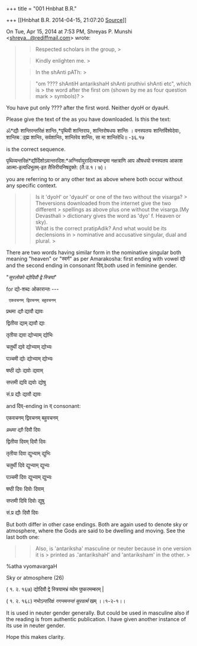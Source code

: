 +++
title = "001 Hnbhat B.R."

+++
[[Hnbhat B.R.	2014-04-15, 21:07:20 [Source](https://groups.google.com/g/samskrita/c/Yqtg6APnwlM)]]



On Tue, Apr 15, 2014 at 7:53 PM, Shreyas P. Munshi \<[shreya...@rediffmail.com]()\> wrote:  

> 
> > Respected scholars in the group, >
> 
> > 
> > Kindly enlighten me. >
> 
> > 
> > In the shAnti pATh: >
> 
> > 
> > "om ???? shAntiH antarikshaH shAnti pruthivi shAnti etc", which is > the word after the first om (shown by me as four question mark > symbols)? >
> 

  

  

You have put only ???? after the first word. Neither dyoH or dyauH.

  



Please give the text of the as you have downloaded. Is this the text:

  

ॐ*द्यौः शान्तिरन्तरिक्षं शान्तिः,*पृथिवी शान्तिरापः, शान्तिरोषधयः शान्तिः । वनस्पतयः शान्तिर्विश्वेदेवाः, शान्तिबर््रह्म शान्तिः, सर्वशान्तिः, शान्तिरेव शान्तिः, सा मा शान्तिरेधि॥ -३६.१७  

  

  

is the correct sequence.

  

पृथिव्यन्तरिक्षं*द्यौर्दिशोऽवान्तरदिश:*अग्निर्वायुरादित्यश्चन्द्रमा नक्षत्राणि आप औषधयो वनस्पतय आकाश आत्मा-इत्यधिभूतम्-इत तैत्तिरीयनिषदुक्ते: (तै.उ.१। ७)।  

  

you are referring to or any other text as above where both occur without any specific context.

  



> 
> > Is it 'dyoH' or 'dyauH' or one of the two without the visarga? > Theversions downloaded from the internet give the two different > spellings as above plus one without the visarga.(My Devasthali > dictionary gives the word as 'dyo' f. Heaven or sky).  
> What is the correct pratipAdik? And what would be its declensions in > nominative and accusative singular, dual and plural. >
> 
> > 
> >   
> > 

  

There are two words having similar form in the nominative singular both meaning "heaven" or "स्वर्ग" as per Amarakosha: first ending with vowel द्यो and the second ending in consonant दिव्.both used in feminine gender.

  

"*सुरलोको द्योदिवौ द्वे स्त्रियां*"  
  

for द्यो-शब्दः ओकारान्तः ---

  

     एकवचनम् द्विवचनम् बहुवचनम्

  

प्रथमा *द्यौः* द्यावौ द्यावः

द्वितीया द्याम् द्यावौ द्याः

तृतीया द्यवा द्योभ्याम् द्योभिः

चतुर्थी द्यवे द्योभ्याम् द्योभ्यः

पञ्चमी द्योः द्योभ्याम् द्योभ्यः

षष्ठी   द्योः द्यवोः द्यवाम्

सप्तमी द्यवि द्यवोः द्योषु

सं.प्र  द्यौः द्यावौ द्यावः

  

and दिव्-ending in व् consonant:

  

  

एकवचनम् द्विवचनम् बहुवचनम्

*प्रथमा द्यौः* दिवौ दिवः

द्वितीया दिवम् दिवौ दिवः

तृतीया दिवा द्युभ्याम् द्युभिः

चतुर्थी दिवे द्युभ्याम् द्युभ्यः

पञ्चमी दिवः द्युभ्याम् द्युभ्यः

षष्ठी दिवः दिवोः दिवाम्

सप्तमी दिवि दिवोः द्युषु

सं.प्र द्यौः दिवौ दिवः

  

But both differ in other case endings. Both are again used to denote sky or atmosphere, where the Gods are said to be dwelling and moving. See the last both one:

  



> 
> > 
> > 
> > Also, is 'antariksha' masculine or neuter because in one version it is > printed as .'antarikshaH' and 'antariksham' in the other. >
> 
> > 
> >   
> > 

%atha vyomavargaH  

Sky or atmosphere (26)

( १. २. १६७) द्योदिवौ द्वे स्त्रियामभ्रं व्योम पुष्करमम्बरम् \|

( १. २. १६८) नभोऽन्तरिक्षं *गगनमनन्तं सुरवर्त्म* खम् ।।१-२-१।।

  

It is used in neuter gender generally. But could be used in masculine also if the reading is from authentic publication. I have given another instance of its use in neuter gender.

  

Hope this makes clarity.

  

  

